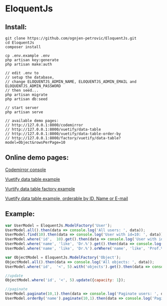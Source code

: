 # EloquentJs

## Install:
```
git clone https://github.com/ognjen-petrovic/EloquentJs.git
cd EloquentJs
composer install

cp .env.example .env
php artisan key:generate
php artisan make:auth

// edit .env to 
// setup the database, 
// change ELOQUENTJS_ADMIN_NAME, ELOQUENTJS_ADMIN_EMAIL and ELOQUENTJS_ADMIN_PASSWORD
// then seed...
php artisan migrate
php artisan db:seed

// start server
php artisan serve

// available demo pages:
// http://127.0.0.1:8000/codemirror
// http://127.0.0.1:8000/vuetify/data-table
// http://127.0.0.1:8000/vuetify/data-table-order-by
// http://127.0.0.1:8000/factory/vuetify/data-table?model=Object&rowsPerPage=10
``` 

## Online demo pages:

[Codemirror console](http://eloquentjs.ognjen-petrovic.from.hr/codemirror)

[Vuetify data table example](http://eloquentjs.ognjen-petrovic.from.hr/vuetify/data-table)

[Vurtify data table factory example](http://eloquentjs.ognjen-petrovic.from.hr/factory/vuetify/data-table?model=User&rowsPerPage=10)

[Vuetify data table example, orderable by ID, Name or E-mail](http://eloquentjs.ognjen-petrovic.from.hr/vuetify/data-table-order-by)

## Example:
```javascript
var UserModel = EloquentJs.ModelFactory('User');
UserModel.all().then(data => console.log('All users: ', data));
UserModel.find(10).then(data => console.log('User with id=10: ', data));
UserModel.where('id',  10).get().then(data => console.log('User with id=10: ', data));
UserModel.where('name', 'like', 'Dr.%').get().then(data => console.log('Doctors: ', data));
UserModel.where('name', 'like', 'Dr.%').orWhere('name', 'like', 'Prof.%').get().then(data => console.log('Drs and Profs: ', data));

var ObjectModel = EloquentJs.ModelFactory('Object');
ObjectModel.all().then(data => console.log('All objects: ', data));
UserModel.where('id',  '<', 5).with('objects').get().then(data => console.log('Some users with related objects: ', data));

//update
ObjectModel.where('id', '<', 5).update({capacity: 1});

//paginate
UserModel.paginate(10,1).then(data => console.log('Paginate users: ', data));
UserModel.orderBy('name').paginate(10,1).then(data => console.log('Paginate ordered users: ', data));
```
